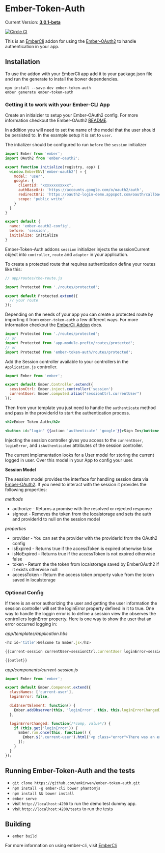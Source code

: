 # Ember-Token-Auth

Current Version: **[3.0.1-beta](https://github.com/amkirwan/ember-token-auth/releases/tag/v3.0.1-beta)**

[![Circle CI](https://circleci.com/gh/amkirwan/ember-token-auth.svg?style=svg)](https://circleci.com/gh/amkirwan/ember-token-auth)


This is an [EmberCli](http://www.ember-cli.com/) addon for using the [Ember-OAuth2](https://github.com/amkirwan/ember-oauth2) to handle authentication in your app. 

## Installation

To use the addon with your EmberCli app add it to your package.json file and run the generate to install the bower dependencies.

```
npm install --save-dev ember-token-auth
ember generate ember-token-auth
```

### Getting it to work with your Ember-CLI App

Create an initialzier to setup your Ember-OAuth2 config. For more information checkout the Ember-OAuth2 [README](https://github.com/amkirwan/ember-oauth2).

In addition you will need to set the name of the model that the user should be persisted to. In the example setup it is set to `user`.

The intializer should be configured to run `before` the `session` initializer

```javascript 
import Ember from 'ember';
import OAuth2 from 'ember-oauth2';

export function initialize(registry, app) {
  window.EmberENV['ember-oauth2'] = {
    model: 'user',
    google: {
      clientId: "xxxxxxxxxxxx",
      authBaseUri: 'https://accounts.google.com/o/oauth2/auth',
      redirectUri: 'https://oauth2-login-demo.appspot.com/oauth/callback',
      scope: 'public write'
    }
  }
}

export default {
  name: 'ember-oauth2-config', 
  before: 'session',
  initialize: initialize
}
```

Ember-Token-Auth addons `session` initializer injects the sessionCurrent object into `controller`, `route` and `adapter` in your application.

To create a protected route that requires authentication define your routes like this: 

```javascript
// app/routes/the-route.js

import Protected from './routes/protected';

export default Protected.extend({
  // your route 
});
```

Depending on the needs of your app you can create a protected route by importing it from `ember-token-auth` a few different ways. For more information checkout the [EmberCli Addon](http://www.ember-cli.com/#developing-addons-and-blueprints) docs.

```javascript
import Protected from './routes/protected';
// or 
import Protected from 'app-module-prefix/routes/protected';
// or
import Protected from 'ember-token-auth/routes/protected';
```

Add the Session controller available to your controllers in the `Application.js` controller.

```javascript
import Ember from 'ember';

export default Ember.Controller.extend({
  sessionCtrl: Ember.inject.controller('session')
  currentUser: Ember.computed.alias("sessionCtrl.currentUser")
});
```

Then from your template you just need to handle the `authenticate` method and pass in the providerId to start the authentication process.

```handlebars
<h2>Ember Token Auth</h2>

<button id="login" {{action 'authenticate' 'google'}}>Sign In</button>
```

Injecting the session controller gives you access to the `currentUser`, `loginError`, and `isAuthenticated` attributes of the session controller.


The current implementation looks for a User model for storing the current logged in user. Over this model in your App to config your user. 

**Session Model**

The session model provides the interface for handling session data via [Ember-OAuth2](https://github.com/amkirwan/ember-oauth2). If you need to interact with the session it provides the following properties:

*methods*
- authorize - Returns a promise with the resolved or rejected response
- signout -  Removes the token from the localstorage and sets the auth and providerId to null on the session model

*properties*
- provider - You can set the provider with the providerId from the OAuth2 config
- isExpired - Returns true if the accessToken is expired otherwise false 
- isNoExpired - Returns true if the accessToken is not expired otherwise false
- token - Return the the token from localstorage saved by EmberOAuth2 if it exists otherwise null
- accessToken - Return the access token property value from the token saved in localstorage

### Optional Config

If there is an error authorizing the user and getting the user information the session controller will set the loginError property defined in it to true. One way to handle the loggin error is to define a session view the observes the controllers loginError property. Here is one way to show the user that an error occurred logging in: 

*app/templates/application.hbs*
```javascript
<h2 id='title'>Welcome to Ember.js</h2>

{{current-session currentUser=sessionCtrl.currentUser loginError=sessionCtrl.loginError}}

{{outlet}}
```


*app/components/current-session.js*
```javascript
import Ember from 'ember';

export default Ember.Component.extend({
  classNames: ['current-user'],
  loginError: false,

  didInsertElement: function() {
    Ember.addObserver(this, 'loginError', this, this.loginErrorChanged);
  },

  loginErrorChanged: function(/*comp, value*/) {
    if (this.get('loginError')) {
      Ember.run.once(this, function() {
        Ember.$('.current-user').html('<p class="error">There was an error logging in. Please try again.</p>');
      });
    }
  }
});
```


## Running Ember-Token-Auth and the tests

* `git clone https://github.com/amkirwan/ember-token-auth.git`
* `npm install -g ember-cli bower phantomjs`
* `npm install && bower install`
* `ember serve`
* visit `http://localhost:4200` to run the demo test dummy app.
* visit `http://localhost:4200/tests` to run the tests



## Building

* `ember build`

For more information on using ember-cli, visit [EmberCli](http://www.ember-cli.com/)
